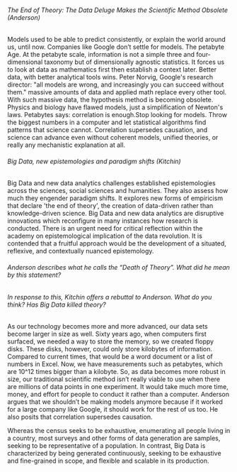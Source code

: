 ###### The End of Theory: The Data Deluge Makes the Scientific Method Obsolete (Anderson)

Models used to be able to predict consistently, or explain the world around us, until now. Companies like Google don’t settle for models. The petabyte Age. At the petabyte scale, information is not a simple three and four-dimensional taxonomy but of dimensionally agnostic statistics. It forces us to look at data as mathematics first then establish a context later. Better data, with better analytical tools wins. Peter Norvig, Google's research director: "all models are wrong, and increasingly you can succeed without them." massive amounts of data and applied math replace every other tool. With such massive data, the hypothesis method is becoming obsolete. Physics and biology have flawed models, just a simplification of Newton's laws. Petabytes says: correlation is enough.Stop looking for models. Throw the biggest numbers in a computer and let statistical algorithms find patterns that science cannot. Correlation supersedes causation, and science can advance even without coherent models, unified theories, or really any mechanistic explanation at all.

###### Big Data, new epistemologies and paradigm shifts (Kitchin)

Big Data and new data analytics challenges established epistemologies across the sciences, social sciences and humanities. They also assess how much they engender paradigm shifts. It explores new forms of empiricism that declare 'the end of theory', the creation of data-driven rather than knowledge-driven science. Big Data and new data analytics are disruptive innovations which reconfigure in many instances how research is conducted. There is an urgent need for critical reflection within the academy on epistemological implication of the data revolution. It is contended that a fruitful approach would be the development of a situated, reflexive, and contextually nuanced epistemology. 


###### Anderson describes what he calls the “Death of Theory”. What did he mean by this statement?
###### In response to this, Kitchin offers a rebuttal to Anderson. What do you think? Has Big Data killed theory?
	
As our technology becomes more and more advanced, our data sets become larger in size as well. Sixty years ago, when computers first surfaced, we needed a way to store the memory, so we created floppy disks. These disks, however, could only store kilobytes of information. Compared to current times, that would be a word document or a list of numbers in Excel. Now, we have measurements such as petabytes, which are 10^12 times bigger than a kilobyte. So, as data becomes more robust in size, our traditional scientific method isn’t really viable to use when there are millions of data points in one experiment. It would take much more time, money, and effort for people to conduct it rather than a computer. Anderson argues that we shouldn’t be making models anymore because if it worked for a large company like Google, it should work for the rest of us too. He also posits that correlation supersedes causation. 
	
Whereas the census seeks to be exhaustive, enumerating all people living in a country, most surveys and other forms of data generation are samples, seeking to be representative of a population. In contrast, Big Data is characterized by being generated continuously, seeking to be exhaustive and fine-grained in scope, and flexible and scalable in its production. 
